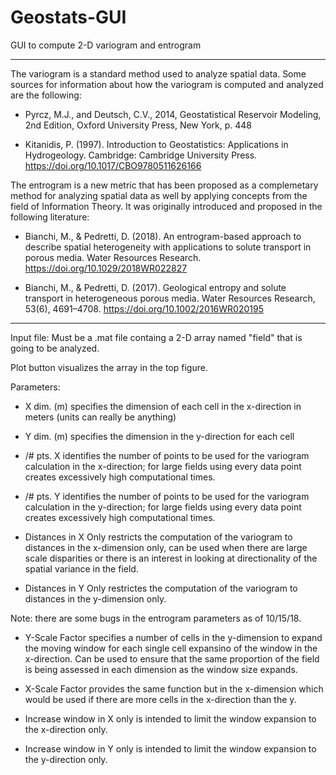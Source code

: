 # Geostats-GUI
GUI to compute 2-D variogram and entrogram

------------------------------------------------------------------------------------------------------------------------------------------

The variogram is a standard method used to analyze spatial data. Some sources for information about how the variogram is computed and analyzed are the following:

- Pyrcz, M.J., and Deutsch, C.V., 2014, Geostatistical Reservoir Modeling, 2nd Edition, Oxford University Press, New York, p. 448

- Kitanidis, P. (1997). Introduction to Geostatistics: Applications in Hydrogeology. Cambridge: Cambridge University Press. https://doi.org/10.1017/CBO9780511626166

The entrogram is a new metric that has been proposed as a complemetary method for analyzing spatial data as well by applying concepts from the field of Information Theory. It was originally introduced and proposed in the following literature:

- Bianchi, M., & Pedretti, D. (2018). An entrogram-based approach to describe spatial heterogeneity with applications to solute transport in porous media. Water Resources Research. https://doi.org/10.1029/2018WR022827

- Bianchi, M., & Pedretti, D. (2017). Geological entropy and solute transport in heterogeneous porous media. Water Resources Research, 53(6), 4691–4708. https://doi.org/10.1002/2016WR020195

------------------------------------------------------------------------------------------------------------------------------------------

Input file:
              Must be a .mat file containg a 2-D array named "field" that is going to be analyzed.
      
Plot button visualizes the array in the top figure.

Parameters:
              
- X dim. (m) specifies the dimension of each cell in the x-direction in meters (units can really be anything)
- Y dim. (m) specifies the dimension in the y-direction for each cell
              
- /# pts. X identifies the number of points to be used for the variogram calculation in the x-direction; for large fields      using every data point creates excessively high computational times.
- /# pts. Y identifies the number of points to be used for the variogram calculation in the y-direction; for large fields      using every data point creates excessively high computational times.
              
- Distances in X Only restricts the computation of the variogram to distances in the x-dimension only, can be used when there are large scale disparities or there is an interest in looking at directionality of the spatial variance in the field. 
- Distances in Y Only restrictes the computation of the variogram to distances in the y-dimension only.
              
Note: there are some bugs in the entrogram parameters as of 10/15/18.
              
- Y-Scale Factor specifies a number of cells in the y-dimension to expand the moving window for each single cell expansino of the window in the x-direction. Can be used to ensure that the same proportion of the field is being assessed in each dimension as the window size expands. 
- X-Scale Factor provides the same function but in the x-dimension which would be used if there are more cells in the x-direction than the y.
              
- Increase window in X only is intended to limit the window expansion to the x-direction only.
- Increase window in Y only is intended to limit the window expansion to the y-direction only.
              
              
              
              
